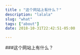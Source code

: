 ```yaml
---
title : "这个网站上有什么？"
description: "lalala"
slug: "what"
tags: ["about"]
date: 2018-10-31T22:42:51-05:00

---
```


###这个网站上有什么？